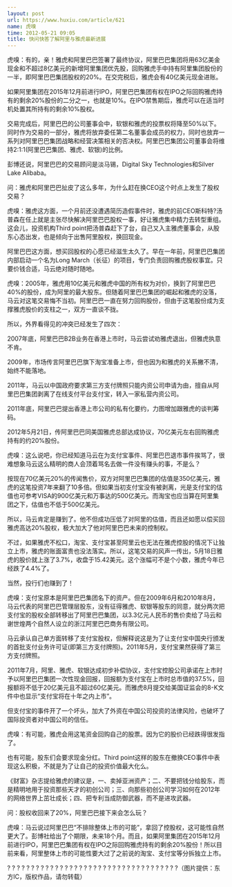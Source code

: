 ```yaml
---
layout: post
url: https://www.huxiu.com/article/621
name: 虎嗅
time: 2012-05-21 09:05
title: 快问快答了解阿里与雅虎最新进展
---
```

虎嗅：有的，亲！雅虎和阿里巴巴签署了最终协议，阿里巴巴集团将用63亿美金现金和不超过8亿美元的新增阿里集团优先股，回购雅虎手中持有阿里集团股份的一半，即阿里巴巴集团股权的20%。在交完税后，雅虎会有40亿美元现金进账。

如果阿里集团在2015年12月前进行IPO，阿里巴巴集团有权在IPO之际回购雅虎持有的剩余20%股份的二分之一，也就是10%。在IPO禁售期后，雅虎可以在适当时机处置其所持有的剩余10%股权。

交易完成后，阿里巴巴的公司董事会中，软银和雅虎的投票权将降至50%以下。同时作为交易的一部分，雅虎将放弃委任第二名董事会成员的权力，同时也放弃一系列对阿里巴巴集团战略和经营决策相关的否决权。阿里巴巴集团公司董事会将维持2:1:1(阿里巴巴集团、雅虎、软银)的比例。

彭博还说，阿里巴巴的交易顾问是淡马锡，Digital Sky Technologies和Silver Lake Alibaba。

问：雅虎和阿里巴巴扯皮了这么多年，为什么赶在换CEO这个时点上发生了股权交易？

虎嗅：雅虎这方面，一个月前还没遭遇简历造假事件时，雅虎的前CEO斯科特?汤普森在任上就是主张尽快解决阿里巴巴股权一事，好让雅虎集中精力去转型重组。这会儿，投资机构Third point把汤普森赶下了台，自己又入主雅虎董事会，从股东心态出发，也是倾向于出售阿里股权，换回现金。

阿里巴巴这方面，想买回股权的心愿已经滋生太久了。早在一年前，阿里巴巴集团内部启动一个名为Long March（长征）的项目，专门负责回购雅虎股权事宜。只要价钱合适，马云绝对随时随地。

虎嗅：2005年，雅虎用10亿美元和雅虎中国的所有权为对价，换到了阿里巴巴40%的股份，成为阿里的最大股东。但随着阿里巴巴集团的崛起和雅虎的没落，马云对这笔交易悔不当初。阿里巴巴一直在努力回购股份，但由于这笔股份成为支撑雅虎股价的支柱之一，双方一直谈不拢。

所以，外界看得见的冲突已经发生了四次：

2007年底，阿里巴巴B2B业务在香港上市时，马云尝试劝雅虎退出，但雅虎执意不肯。

2009年，市场传言阿里巴巴旗下淘宝准备上市，但也因为和雅虎的关系撇不清，始终不能落地。

2011年，马云以中国政府要求第三方支付牌照只能内资公司申请为由，擅自从阿里巴巴集团剥离了在线支付平台支付宝，转入一家私营内资公司。

2011年底，阿里巴巴提出香港上市公司的私有化要约，力图增加跟雅虎的谈判筹码。

2012年5月21日，传阿里巴巴同美国雅虎总部达成协议，70亿美元左右回购雅虎持有的约20%股份。

虎嗅：这么说吧，你已经知道马云在为支付宝事件、阿里巴巴退市事件挨骂了，很难想象马云这么精明的商人会顶着骂名去做一件没有赚头的事，不是么？

按现在70亿美元20%的传闻售价，双方对阿里巴巴集团的估值是350亿美元，雅虎的这笔投资7年来翻了10多倍。但如果当初支付宝没有被剥离，光是支付宝的估值也可参考VISA的900亿美元和万事达的500亿美元。而淘宝也应当算在阿里集团之下，估值也不低于500亿美元。

所以，马云肯定是赚到了。他不但成功压低了对阿里的估值，而且还如愿以偿买回雅虎高达20%股权，极大加大了他对阿里巴巴未来的控制权。

不过，如果雅虎不松口，淘宝、支付宝甚至阿里云也无法在雅虎控股的情况下让独立上市，雅虎的账面富贵也没法落实。所以，这笔交易的风声一传出，5月18日雅虎的股价就上涨了3.7%，收盘于15.42美元。这个涨幅可不是个小数，雅虎今年已经跌了4.4%了。

当然，投行们也赚到了！

虎嗅：支付宝原本是阿里巴巴集团名下的资产。但在2009年6月和2010年8月，马云代表的阿里巴巴管理层股东，没有征得雅虎、软银等股东的同意，就分两次把支付宝的股权全部转移出了阿里巴巴集团，以3.3亿元人民币的售价卖给了马云和谢世煌两个自然人设立的浙江阿里巴巴商务有限公司。

马云承认自己单方面转移了支付宝股权，但解释说这是为了让支付宝中国央行颁发的首批支付业务许可证(即第三方支付牌照)。2011年5月，支付宝果然获得了第三方支付牌照。

2011年7月，阿里、雅虎、软银达成初步补偿协议，支付宝控股公司承诺在上市时予以阿里巴巴集团一次性现金回报，回报额为支付宝在上市时总市值的37.5%，回报额将不低于20亿美元且不超过60亿美元。而雅虎8月提交给美国证监会的8-K文件中也显示“支付宝将在十年之内上市”。

但支付宝的事件开了一个坏头，加大了外资在中国公司投资的法律风险，也破坏了国际投资者对中国公司的信任。

虎嗅：有可能，雅虎会用这笔资金回购自己的股票。因为它的股价已经跌得很发指了。

也有可能，股东们会要求现金分红。Third point这样的股东在撤换CEO事件中表现这么积极，不就是为了让自己的投资价值最大化么。

《财富》杂志提给雅虎的建议是，一、卖掉亚洲资产；二、不要把钱分给股东，而是精明地用于投资那些天才的初创公司；三、向那些初创公司学习如何在2012年的网络世界上茁壮成长；四、把专利当成防御武器，而不是进攻武器。

问：股权收回来了20%，阿里巴巴接下来会怎么玩？

虎嗅：马云说过阿里巴巴“不排除整体上市的可能”，拿回了控股权，这可能性自然更大了。彭博社给出了个期限，未来18个月。而且，如果阿里集团在2015年12月前进行IPO，阿里巴巴集团有权在IPO之际回购雅虎持有的剩余20%股份！所以目前来看，阿里整体上市的可能性要大过了之前说的淘宝、支付宝等分拆独立上市。

? ? ? ? ? ? ? ? ? ? ? ? ? ? ? ? ? ? ? ? ? ? ? ? ? ? ? ? ? ? ? ? ? ? ? ?（图片提供：东方IC，版权作品，请勿转载）

